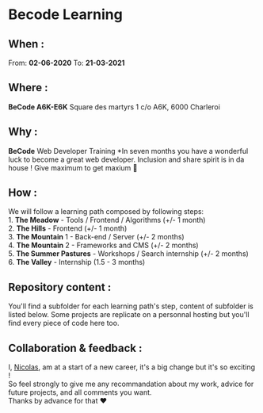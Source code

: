 # Becode Learning  
  
  ## When : 
  From:  **02-06-2020**
  To:  **21-03-2021**

  ## Where : 
  **BeCode A6K-E6K** 
  Square des martyrs 
  1 c/o A6K, 6000 Charleroi

  ## Why :
  **BeCode** Web Developer Training
  *In seven months you have a wonderful luck to become a great web developer. Inclusion and share spirit is in da house !
  Give maximum to get maxium :rocket:
  
  ## How :
  We will follow a learning path composed by following steps:  
    1. **The Meadow** - Tools / Frontend / Algorithms (+/- 1 month)  
    2. **The Hills** - Frontend (+/- 1 month)  
    3. **The Mountain** 1 - Back-end / Server (+/- 2 months)  
    4. **The Mountain** 2 - Frameworks and CMS (+/- 2 months)  
    5. **The Summer Pastures** - Workshops / Search internship (+/- 2 months)  
    6. **The Valley** - Internship (1.5 - 3 months)  
  
  ## Repository content :
  You'll find a subfolder for each learning path's step, content of subfolder is listed below.
  Some projects are replicate on a personnal hosting but you'll find every piece of code here too.
  
  ## Collaboration & feedback : 
  I, [Nicolas](https://github.com/nicode-be), am at a start of a new career, it's a big change but it's so exciting !  
  So feel strongly to give me any recommandation about my work, advice for future projects, and all comments you want.  
  Thanks by advance for that :heart:





